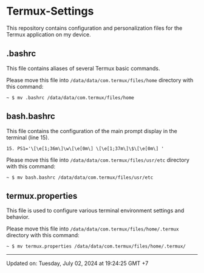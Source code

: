 # Termux-Settings

This repository contains configuration and personalization files for the Termux application on my device.

## .bashrc

This file contains aliases of several Termux basic commands.

Please move this file into `/data/data/com.termux/files/home` directory with this command:

```Shell
~ $ mv .bashrc /data/data/com.termux/files/home
```

## bash.bashrc

This file contains the configuration of the main prompt display in the terminal (line 15).

```Shell
15. PS1='\[\e[1;36m\]\w\[\e[0m\] \[\e[1;37m\]\$\[\e[0m\] '
```

Please move this file into `/data/data/com.termux/files/usr/etc` directory with this command:

```Shell
~ $ mv bash.bashrc /data/data/com.termux/files/usr/etc
```

## termux.properties

This file is used to configure various terminal environment settings and behavior.

Please move this file into `/data/data/com.termux/files/home/.termux` directory with this command:

```Shell
~ $ mv termux.properties /data/data/com.termux/files/home/.termux/
```

---

Updated on: Tuesday, July 02, 2024 at 19:24:25 GMT +7